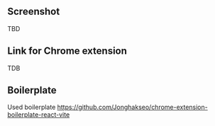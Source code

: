 ## Screenshot

TBD

## Link for Chrome extension

TDB

## Boilerplate

Used boilerplate <https://github.com/Jonghakseo/chrome-extension-boilerplate-react-vite>
